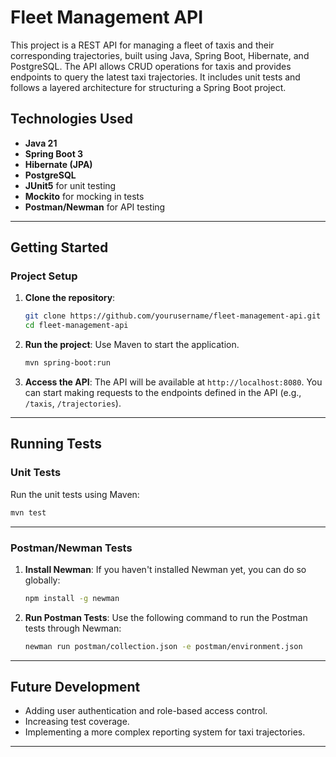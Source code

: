 # Fleet Management API

This project is a REST API for managing a fleet of taxis and their corresponding trajectories, built using Java, Spring Boot, Hibernate, and PostgreSQL. The API allows CRUD operations for taxis and provides endpoints to query the latest taxi trajectories. It includes unit tests and follows a layered architecture for structuring a Spring Boot project.

## Technologies Used
- **Java 21**
- **Spring Boot 3**
- **Hibernate (JPA)**
- **PostgreSQL**
- **JUnit5** for unit testing
- **Mockito** for mocking in tests
- **Postman/Newman** for API testing

---

## Getting Started

### Project Setup

1. **Clone the repository**:
   ```bash
   git clone https://github.com/yourusername/fleet-management-api.git
   cd fleet-management-api
   ```

2. **Run the project**:
   Use Maven to start the application.
   ```bash
   mvn spring-boot:run
   ```

5. **Access the API**:
   The API will be available at `http://localhost:8080`. You can start making requests to the endpoints defined in the API (e.g., `/taxis`, `/trajectories`).

---

## Running Tests

### Unit Tests
Run the unit tests using Maven:
```bash
mvn test
```
---

### Postman/Newman Tests

1. **Install Newman**:
   If you haven't installed Newman yet, you can do so globally:
   ```bash
   npm install -g newman
   ```

2. **Run Postman Tests**:
   Use the following command to run the Postman tests through Newman:
   ```bash
   newman run postman/collection.json -e postman/environment.json
   ```

---

## Future Development
- Adding user authentication and role-based access control.
- Increasing test coverage.
- Implementing a more complex reporting system for taxi trajectories.

---
